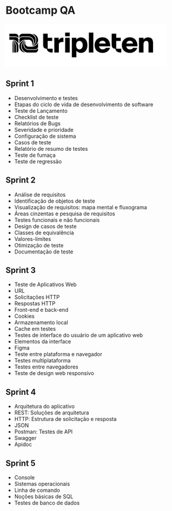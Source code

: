 # Bootcamp QA

 <img src="Imagens\Logo-Tripleten.png">

## Sprint 1
- Desenvolvimento e testes
- Etapas do ciclo de vida de desenvolvimento de software
- Teste de Lançamento
- Checklist de teste
- Relatórios de Bugs
- Severidade e prioridade
- Configuração de sistema
- Casos de teste
- Relatório de resumo de testes
- Teste de fumaça
- Teste de regressão

## Sprint 2
- Análise de requisitos
- Identificação de objetos de teste
- Visualização de requisitos: mapa mental e fluxograma
- Áreas cinzentas e pesquisa de requisitos
- Testes funcionais e não funcionais
- Design de casos de teste
- Classes de equivalência
- Valores-limites
- Otimização de teste
- Documentação de teste

## Sprint 3
- Teste de Aplicativos Web
- URL
- Solicitações HTTP
- Respostas HTTP
- Front-end e back-end
- Cookies
- Armazenamento local
- Cache em testes
- Testes de interface do usuário de um aplicativo web
- Elementos da interface
- Figma
- Teste entre plataforma e navegador
- Testes multiplataforma
- Testes entre navegadores
- Teste de design web responsivo

## Sprint 4
- Arquitetura do aplicativo
- REST: Soluções de arquitetura
- HTTP: Estrutura de solicitação e resposta
- JSON
- Postman: Testes de API 
- Swagger
- Apidoc

## Sprint 5
- Console
- Sistemas operacionais
- Linha de comando
- Noções básicas de SQL
- Testes de banco de dados
